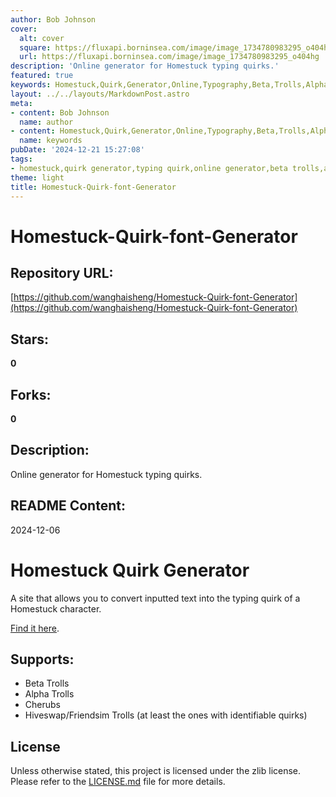 ```yaml
---
author: Bob Johnson
cover:
  alt: cover
  square: https://fluxapi.borninsea.com/image/image_1734780983295_o404hg
  url: https://fluxapi.borninsea.com/image/image_1734780983295_o404hg
description: 'Online generator for Homestuck typing quirks.'
featured: true
keywords: Homestuck,Quirk,Generator,Online,Typography,Beta,Trolls,Alpha,Trolls,Cheburs,Hiveswap,Friendsim,Trolls,Typing,Quirk,Project,Zlib,LICENSE
layout: ../../layouts/MarkdownPost.astro
meta:
- content: Bob Johnson
  name: author
- content: Homestuck,Quirk,Generator,Online,Typography,Beta,Trolls,Alpha,Trolls,Cheburs,Hiveswap,Friendsim,Trolls,Typing,Quirk,Project,Zlib,LICENSE
  name: keywords
pubDate: '2024-12-21 15:27:08'
tags:
- homestuck,quirk generator,typing quirk,online generator,beta trolls,alpha trolls,cherubs,hiveswap trolls,friendsim trolls,zlib license,LICENSE.md,troll types
theme: light
title: Homestuck-Quirk-font-Generator
---
```


# Homestuck-Quirk-font-Generator

## Repository URL: 
[https://github.com/wanghaisheng/Homestuck-Quirk-font-Generator](https://github.com/wanghaisheng/Homestuck-Quirk-font-Generator)

## Stars: 
**0**

## Forks: 
**0**

## Description: 
Online generator for Homestuck typing quirks.

## README Content: 
2024-12-06

# Homestuck Quirk Generator

A site that allows you to convert inputted text into the typing quirk of a Homestuck character.

[Find it here][website-link].

## Supports:

- Beta Trolls
- Alpha Trolls
- Cherubs
- Hiveswap/Friendsim Trolls (at least the ones with identifiable quirks)

## License

Unless otherwise stated, this project is licensed under the zlib license. Please refer to the [LICENSE.md](LICENSE.md) file for more details.

[website-link]: https://homestuck-quirks.web.app/
[ts]: https://www.typescriptlang.org
[react]: https://reactjs.org/

